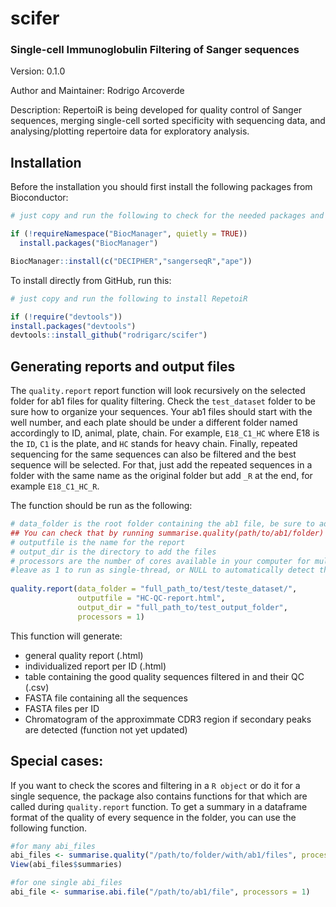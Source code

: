 # scifer

### Single-cell Immunoglobulin Filtering of Sanger sequences 



Version: 0.1.0  

Author and Maintainer: Rodrigo Arcoverde  

Description: RepertoiR is being developed for quality control of Sanger sequences, merging single-cell sorted specificity with sequencing data, and analysing/plotting repertoire data for exploratory analysis.  

## Installation

Before the installation you should first install the following packages from Bioconductor:

```r
# just copy and run the following to check for the needed packages and install them if needed

if (!requireNamespace("BiocManager", quietly = TRUE))
  install.packages("BiocManager")

BiocManager::install(c("DECIPHER","sangerseqR","ape"))
```

To install directly from GitHub, run this:

```r
# just copy and run the following to install RepetoiR

if (!require("devtools"))
install.packages("devtools")
devtools::install_github("rodrigarc/scifer")
```

## Generating reports and output files

The ```quality.report``` report function will look recursively on the selected folder for ab1 files for quality filtering. Check the ```test_dataset``` folder to be sure how to organize your sequences. Your ab1 files should start with the well number, and each plate should be under a different folder named accordingly to ID, animal, plate, chain. For example, ```E18_C1_HC``` where E18 is the ```ID```, ```C1``` is the plate, and ```HC``` stands for heavy chain. Finally, repeated sequencing for the same sequences can also be filtered and the best sequence will be selected. For that, just add the repeated sequences in a folder with the same name as the original folder but add ```_R``` at the end, for example ```E18_C1_HC_R```. 

The function should be run as the following:

```r
# data_folder is the root folder containing the ab1 file, be sure to add a valid location. 
## You can check that by running summarise.quality(path/to/ab1/folder) and seeing if you can detect ab1 files
# outputfile is the name for the report
# output_dir is the directory to add the files
# processors are the number of cores available in your computer for multithreading, 
#leave as 1 to run as single-thread, or NULL to automatically detect the number of cores
  
quality.report(data_folder = "full_path_to/test/teste_dataset/",
               outputfile = "HC-QC-report.html",
               output_dir = "full_path_to/test_output_folder",
               processors = 1)

```

This function will generate: 
 - general quality report (.html)
 - individualized report per ID (.html)
 - table containing the good quality sequences filtered in and their QC (.csv)
 - FASTA file containing all the sequences
 - FASTA files per ID 
 - Chromatogram of the approximmate CDR3 region if secondary peaks are detected (function not yet updated)  


## Special cases:

If you want to check the scores and filtering in a ```R object``` or do it for a single sequence, the package also contains functions for that which are called during ```quality.report``` function. To get a summary in a dataframe format of the quality of every sequence in the folder, you can use the following function. 

```r
#for many abi_files 
abi_files <- summarise.quality("/path/to/folder/with/ab1/files", processors = 1)
View(abi_files$summaries)

#for one single abi_files
abi_file <- summarise.abi.file("/path/to/ab1/file", processors = 1)
```

